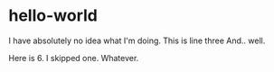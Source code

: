 # hello-world
I have absolutely no idea what I'm doing. 
This is line three 
And.. well. 

Here is 6. I skipped one. Whatever.
